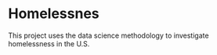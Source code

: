 # Homelessnes
This project uses the data science methodology to investigate homelessness in the U.S.
